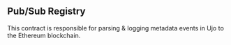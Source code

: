 ## Pub/Sub Registry

This contract is responsible for parsing & logging metadata events in Ujo to the Ethereum blockchain.

